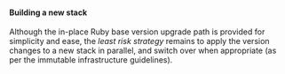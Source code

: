 

#### Building a new stack
Although the in-place Ruby base version upgrade path is provided for simplicity and ease, the _least risk strategy_ remains to apply the version changes to a new stack in parallel, and switch over when appropriate (as per the immutable infrastructure guidelines).

